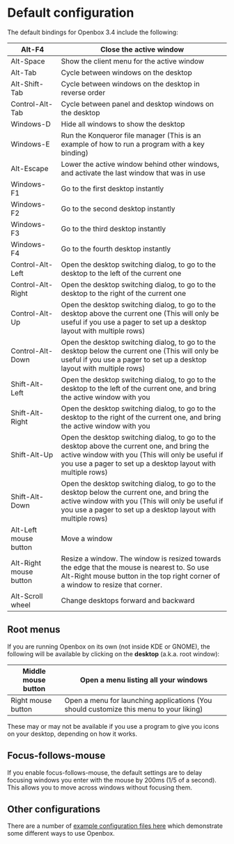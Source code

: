 # Default configuration

The default bindings for Openbox 3.4 include the following:

| Alt-F4                 | Close the active window
| ---                    | ---
| Alt-Space              | Show the client menu for the active window
| Alt-Tab                | Cycle between windows on the desktop
| Alt-Shift-Tab          | Cycle between windows on the desktop in reverse order
| Control-Alt-Tab        | Cycle between panel and desktop windows on the desktop
| Windows-D              | Hide all windows to show the desktop
| Windows-E              | Run the Konqueror file manager (This is an example of how to run a program with a key binding)
| Alt-Escape             | Lower the active window behind other windows, and activate the last window that was in use
| Windows-F1             | Go to the first desktop instantly
| Windows-F2             | Go to the second desktop instantly
| Windows-F3             | Go to the third desktop instantly
| Windows-F4             | Go to the fourth desktop instantly
| Control-Alt-Left       | Open the desktop switching dialog, to go to the desktop to the left of the current one
| Control-Alt-Right      | Open the desktop switching dialog, to go to the desktop to the right of the current one
| Control-Alt-Up         | Open the desktop switching dialog, to go to the desktop above the current one (This will only be useful if you use a pager to set up a desktop layout with multiple rows)
| Control-Alt-Down       | Open the desktop switching dialog, to go to the desktop below the current one (This will only be useful if you use a pager to set up a desktop layout with multiple rows)
| Shift-Alt-Left         | Open the desktop switching dialog, to go to the desktop to the left of the current one, and bring the active window with you
| Shift-Alt-Right        | Open the desktop switching dialog, to go to the desktop to the right of the current one, and bring the active window with you
| Shift-Alt-Up           | Open the desktop switching dialog, to go to the desktop above the current one, and bring the active window with you (This will only be useful if you use a pager to set up a desktop layout with multiple rows)
| Shift-Alt-Down         | Open the desktop switching dialog, to go to the desktop below the current one, and bring the active window with you (This will only be useful if you use a pager to set up a desktop layout with multiple rows)
| Alt-Left mouse button  | Move a window
| Alt-Right mouse button | Resize a window. The window is resized towards the edge that the mouse is nearest to. So use Alt-Right mouse button in the top right corner of a window to resize that corner.
| Alt-Scroll wheel       | Change desktops forward and backward

## Root menus

If you are running Openbox on its own (not inside KDE or GNOME), the following
will be available by clicking on the **desktop** (a.k.a. root window):

| Middle mouse button | Open a menu listing all your windows
| ---                 | ---
| Right mouse button  | Open a menu for launching applications (You should customize this menu to your liking)

These may or may not be available if you use a program to give you icons
on your desktop, depending on how it works.

## Focus-follows-mouse

If you enable focus-follows-mouse, the default settings are to delay
focusing windows you enter with the mouse by 200ms (1/5 of a second).
This allows you to move across windows without focusing them.

## Other configurations

There are a number of [example configuration files here](Contents.md#configuration)
which demonstrate some different ways to use Openbox.
